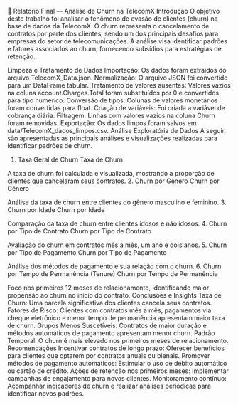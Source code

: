 📄 Relatório Final — Análise de Churn na TelecomX
Introdução
O objetivo deste trabalho foi analisar o fenômeno de evasão de clientes (churn) na base de dados da TelecomX. O churn representa o cancelamento de contratos por parte dos clientes, sendo um dos principais desafios para empresas do setor de telecomunicações. A análise visa identificar padrões e fatores associados ao churn, fornecendo subsídios para estratégias de retenção.

Limpeza e Tratamento de Dados
Importação: Os dados foram extraídos do arquivo TelecomX_Data.json.
Normalização: O arquivo JSON foi convertido para um DataFrame tabular.
Tratamento de valores ausentes: Valores vazios na coluna account.Charges.Total foram substituídos por 0 e convertidos para tipo numérico.
Conversão de tipos: Colunas de valores monetários foram convertidas para float.
Criação de variáveis: Foi criada a variável de cobrança diária.
Filtragem: Linhas com valores vazios na coluna Churn foram removidas.
Exportação: Os dados limpos foram salvos em data/TelecomX_dados_limpos.csv.
Análise Exploratória de Dados
A seguir, são apresentadas as principais análises e visualizações realizadas para identificar padrões de churn.

1. Taxa Geral de Churn
Taxa de Churn

A taxa de churn foi calculada e visualizada, mostrando a proporção de clientes que cancelaram seus contratos.
2. Churn por Gênero
Churn por Gênero

Análise da taxa de churn entre clientes do gênero masculino e feminino.
3. Churn por Idade
Churn por Idade

Comparação da taxa de churn entre clientes idosos e não idosos.
4. Churn por Tipo de Contrato
Churn por Tipo de Contrato

Avaliação do churn em contratos mês a mês, um ano e dois anos.
5. Churn por Tipo de Pagamento
Churn por Tipo de Pagamento

Análise dos métodos de pagamento e sua relação com o churn.
6. Churn por Tempo de Permanência (Tenure)
Churn por Tempo de Permanência

Foco nos primeiros 12 meses de relacionamento, identificando maior propensão ao churn no início do contrato.
Conclusões e Insights
Taxa de Churn: Uma parcela significativa dos clientes cancela seus contratos.
Fatores de Risco: Clientes com contratos mês a mês, pagamentos via cheque eletrônico e menor tempo de permanência apresentam maior taxa de churn.
Grupos Menos Suscetíveis: Contratos de maior duração e métodos automáticos de pagamento apresentam menor churn.
Padrão Temporal: O churn é mais elevado nos primeiros meses de relacionamento.
Recomendações
Incentivar contratos de longo prazo: Oferecer benefícios para clientes que optarem por contratos anuais ou bienais.
Promover métodos de pagamento automáticos: Estimular o uso de débito automático ou cartão de crédito.
Ações de retenção nos primeiros meses: Implementar campanhas de engajamento para novos clientes.
Monitoramento contínuo: Acompanhar indicadores de churn e realizar análises periódicas para identificar novos padrões.
